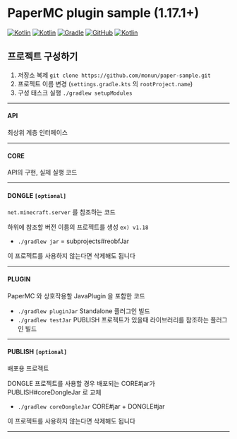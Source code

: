 # PaperMC plugin sample (1.17.1+)

[![Kotlin](https://img.shields.io/badge/java-17-ED8B00.svg?logo=java)](https://www.azul.com/)
[![Kotlin](https://img.shields.io/badge/kotlin-1.6.10-585DEF.svg?logo=kotlin)](http://kotlinlang.org)
[![Gradle](https://img.shields.io/badge/gradle-7.3.3-02303A.svg?logo=gradle)](https://gradle.org)
[![GitHub](https://img.shields.io/github/license/monun/paper-sample-lib-nms)](https://www.gnu.org/licenses/gpl-3.0.html)
[![Kotlin](https://img.shields.io/badge/youtube-각별-red.svg?logo=youtube)](https://www.youtube.com/channel/UCDrAR1OWC2MD4s0JLetN0MA)

## 프로젝트 구성하기

1. 저장소 복제 `git clone https://github.com/monun/paper-sample.git`
2. 프로젝트 이름 변경 (`settings.gradle.kts` 의 `rootProject.name`)
3. 구성 태스크 실행 `./gradlew setupModules`

---

#### API

최상위 계층 인터페이스

---

#### CORE

API의 구현, 실제 실행 코드

---

#### DONGLE `[optional]`

`net.minecraft.server` 를 참조하는 코드

하위에 참조할 버전 이름의 프로젝트를 생성 `ex) v1.18`

* `./gradlew jar` = subprojects#reobfJar

이 프로젝트를 사용하지 않는다면 삭제해도 됩니다

---

#### PLUGIN

PaperMC 와 상호작용할 JavaPlugin 을 포함한 코드

* `./gradlew pluginJar` Standalone 플러그인 빌드
* `./gradlew testJar` PUBLISH 프로젝트가 있을때 라이브러리를 참조하는 플러그인 빌드

---

#### PUBLISH `[optional]`

배포용 프로젝트

DONGLE 프로젝트를 사용할 경우 배포되는 CORE#jar가 PUBLISH#coreDongleJar 로 교체

* `./gradlew coreDongleJar` CORE#jar + DONGLE#jar

이 프로젝트를 사용하지 않는다면 삭제해도 됩니다

---